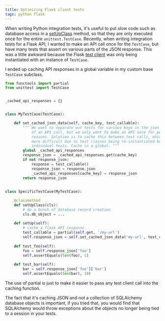 ```yaml
---
title: Optimizing Flask client tests
tags: python flask
---
```


When writing Python integration tests, it's useful to put slow code such as database access in a 
[setUpClass](https://docs.python.org/2/library/unittest.html#setupclass-and-teardownclass) method, 
so that they are only executed once for the entire `unittest.TestCase`. Recently, when writing
integration tests for a Flask API, I wanted to make an API call once for the `TestCase`, but have
many tests that assert on various parts of the JSON response. This was a little awkward because 
the Flask [test client](http://flask.pocoo.org/docs/0.10/testing/) was only being instantiated with 
an instance of `TestCase`.

I ended up caching API responses in a global variable in my custom base `TestCase` subclass.

```python
from functools import partial
from unittest import TestCase


_cached_api_responses = {}


class MyTestCase(TestCase):

    def set_cached_json_data(self, cache_key, test_callable):
        """ We want to separate out tests for various keys in the json response 
            of an API call, but we only want to make an API once for performance
            reasons. Solution is to cache this between test calls, which is made
            more difficult due to test classes being re-instantiated between
            individual tests. Cache in a global. """
        global _cached_api_responses
        response_json = _cached_api_responses.get(cache_key)
        if not response_json:
            response = test_callable()
            response_json = response.json
            _cached_api_responses[cache_key] = response_json
        return response_json
        
        
class SpecificTestCase(MyTestCase):

    @classmethod
    def setUpClass(cls):
        # do a bunch of database record creation
        cls.db_object = ...
        
    def setUp(self):
        # cache a flask API response 
        test_callable = partial(self.get, '/my-url')
        self.response_json = self.set_cached_json_data('my-url', test_callable)
    
    def test_foo(self):
        foo = self.response_json['foo']
        self.assertEquals(len(foo), 1)
            
    def test_bar(self):
        bar = self.response_json['foo']['bar']
        self.assertEquals(len(bar), 10)
```

The use of partial is just to make it easier to pass any test client call into the caching function.

The fact that it's caching JSON and not a collection of SQLAlchemy database objects is important,
if you tried that, you would find that SQLAlchemy would throw exceptions about the objects no longer
being tied to a session in your tests. 
